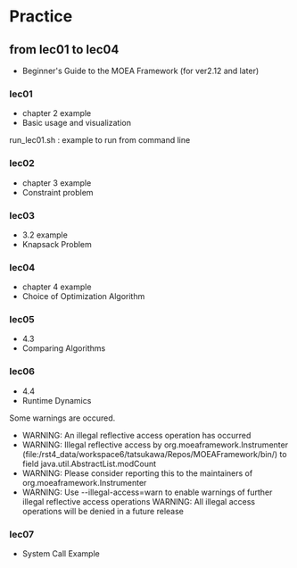 # Practice
## from lec01 to lec04
- Beginner's Guide to the MOEA Framework (for ver2.12 and later)


### lec01
- chapter 2 example
- Basic usage and visualization

run_lec01.sh : example to run from command line

### lec02
- chapter 3 example
- Constraint problem

### lec03
- 3.2 example
- Knapsack Problem

### lec04
- chapter 4 example
- Choice of Optimization Algorithm

### lec05
- 4.3
- Comparing Algorithms

### lec06
- 4.4
- Runtime Dynamics

Some warnings are occured.
- WARNING: An illegal reflective access operation has occurred
- WARNING: Illegal reflective access by org.moeaframework.Instrumenter (file:/rst4_data/workspace6/tatsukawa/Repos/MOEAFramework/bin/) to field java.util.AbstractList.modCount
- WARNING: Please consider reporting this to the maintainers of org.moeaframework.Instrumenter
- WARNING: Use --illegal-access=warn to enable warnings of further illegal reflective access operations
WARNING: All illegal access operations will be denied in a future release

### lec07
- System Call Example
